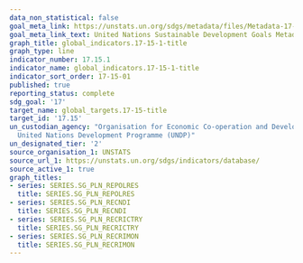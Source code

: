 ```yaml
---
data_non_statistical: false
goal_meta_link: https://unstats.un.org/sdgs/metadata/files/Metadata-17-15-01.pdf
goal_meta_link_text: United Nations Sustainable Development Goals Metadata (pdf 468kB)
graph_title: global_indicators.17-15-1-title
graph_type: line
indicator_number: 17.15.1
indicator_name: global_indicators.17-15-1-title
indicator_sort_order: 17-15-01
published: true
reporting_status: complete
sdg_goal: '17'
target_name: global_targets.17-15-title
target_id: '17.15'
un_custodian_agency: "Organisation for Economic Co-operation and Development (OECD)\n\
  United Nations Development Programme (UNDP)"
un_designated_tier: '2'
source_organisation_1: UNSTATS
source_url_1: https://unstats.un.org/sdgs/indicators/database/
source_active_1: true
graph_titles:
- series: SERIES.SG_PLN_REPOLRES
  title: SERIES.SG_PLN_REPOLRES
- series: SERIES.SG_PLN_RECNDI
  title: SERIES.SG_PLN_RECNDI
- series: SERIES.SG_PLN_RECRICTRY
  title: SERIES.SG_PLN_RECRICTRY
- series: SERIES.SG_PLN_RECRIMON
  title: SERIES.SG_PLN_RECRIMON
---
```

